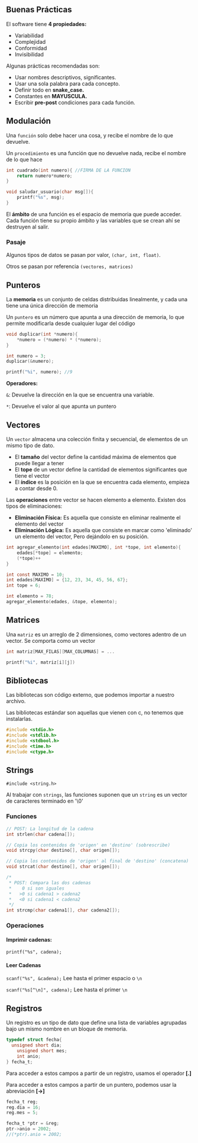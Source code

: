 ## Buenas Prácticas

El software tiene **4 propiedades:**

- Variabilidad
- Complejidad
- Conformidad
- Invisibilidad

Algunas prácticas recomendadas son:

- Usar nombres descriptivos, significantes.
- Usar una sola palabra para cada concepto.
- Definir todo en **snake_case.**
- Constantes en **MAYUSCULA.**
- Escribir **pre-post** condiciones para cada función.

## Modulación

Una `función` solo debe hacer una cosa, y recibe el nombre de lo que devuelve.

Un `procedimiento` es una función que no devuelve nada, recibe el nombre de lo que hace

```c
int cuadrado(int numero){ //FIRMA DE LA FUNCION
	return numero*numero;
}

void saludar_usuario(char msg[]){
	printf("%s", msg);
}
```

El **ámbito** de una función es el espacio de memoria que puede acceder. Cada función tiene su propio ámbito y las variables que se crean ahí se destruyen al salir.

### Pasaje

Algunos tipos de datos se pasan por valor, `(char, int, float)`.

Otros se pasan por referencia `(vectores, matrices)`

## Punteros

La **memoria** es un conjunto de celdas distribuidas linealmente, y cada una tiene una única dirección de memoria

Un `puntero` es un número que apunta a una dirección de memoria, lo que permite modificarla desde cualquier lugar del código

```c
void duplicar(int *numero){
	*numero = (*numero) * (*numero);
}

int numero = 3;
duplicar(&numero);

printf("%i", numero); //9
```

**Operadores:**

`&`: Devuelve la dirección en la que se encuentra una variable.

`*`: Devuelve el valor al que apunta un puntero

## Vectores

Un `vector` almacena una colección finita y secuencial, de elementos de un mismo tipo de dato.

- El **tamaño** del vector define la cantidad máxima de elementos que puede llegar a tener
- El **tope** de un vector define la cantidad de elementos significantes que tiene el vector
- El **índice** es la posición en la que se encuentra cada elemento, empieza a contar desde 0.

Las **operaciones** entre vector se hacen elemento a elemento. Existen dos tipos de eliminaciones:

- **Eliminación Física:** Es aquella que consiste en eliminar realmente el elemento del vector
- **Eliminación Lógica:** Es aquella que consiste en marcar como 'eliminado' un elemento del vector, Pero dejándolo en su posición.

```c
int agregar_elemento(int edades[MAXIMO], int *tope, int elemento){
	edades[*tope] = elemento;
	(*tope)++
}

int const MAXIMO = 10;
int edades[MAXIMO] = {12, 23, 34, 45, 56, 67};
int tope = 6;

int elemento = 78;
agregar_elemento(edades, &tope, elemento);
```

## Matrices

Una `matriz` es un arreglo de 2 dimensiones, como vectores adentro de un vector. Se comporta como un vector

```c
int matriz[MAX_FILAS][MAX_COLUMNAS] = ...

printf("%i", matriz[i][j])
```

## Bibliotecas

Las bibliotecas son código externo, que podemos importar a nuestro archivo.

Las bibliotecas estándar son aquellas que vienen con c, no tenemos que instalarlas.

```c
#include <stdio.h>
#include <stdlib.h>
#include <stdbool.h>
#include <time.h>
#include <ctype.h>
```

## Strings

`#include <string.h>`

Al trabajar con `strings`, las funciones suponen que un `string` es un vector de caracteres terminado en '\0'

### Funciones

```c
// POST: La longitud de la cadena
int strlen(char cadena[]);

// Copia los contenidos de 'origen' en 'destino' (sobrescribe)
void strcpy(char destino[], char origen[]);

// Copia los contenidos de 'origen' al final de 'destino' (concatena)
void strcat(char destino[], char origen[]);

/* 
 * POST: Compara las dos cadenas
 *    0 si son iguales
 *   >0 si cadena1 > cadena2
 *   <0 si cadena1 < cadena2
 */	
int strcmp(char cadena1[], char cadena2[]);
```

### Operaciones

#### Imprimir cadenas:

`printf("%s", cadena);`

#### Leer Cadenas

`scanf("%s", &cadena);` Lee hasta el primer espacio o `\n`

`scanf("%s[^\n]", cadena);` Lee hasta el primer `\n`

## Registros

Un registro es un tipo de dato que define una lista de variables agrupadas bajo un mismo nombre en un bloque de memoria.

```c
typedef struct fecha{
  unsigned short dia;
	unsigned short mes;
	int anio;
} fecha_t;
```

Para acceder a estos campos a partir de un registro, usamos el operador **[.]**

Para acceder a estos campos a partir de un puntero, podemos usar la abreviación **[→]**

```c
fecha_t reg;
reg.dia = 16;
reg.mes = 5;

fecha_t *ptr = &reg;
ptr->anio = 2002;
//(*ptr).anio = 2002;
```
